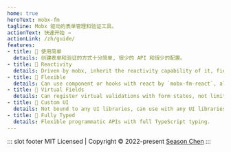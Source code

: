 ```yaml
---
home: true
heroText: mobx-fm
tagline: Mobx 驱动的表单管理和验证工具。
actionText: 快速开始 →
actionLink: /zh/guide/
features:
- title: 🍦 使用简单
  details: 创建表单和验证的方式十分简单, 很少的 API 和很少的配置。
- title: 🍡 Reactivity
  details: Driven by mobx, inherit the reactivity capability of it, field level update.
- title: 🍲 Flexible
  details: Can use component or hooks with react by `mobx-fm-react`, also can be used with mobx stand-alone.
- title: 🍰 Virtual Fields
  details: Can register virtual validations with form states, not limited to the real fields that have value.
- title: 🍚 Custom UI
  details: Not bound to any UI libraries, can use with any UI libraries.
- title: 🍭 Fully Typed 
  details: Flexible programmatic APIs with full TypeScript typing.
---
```


::: slot footer
MIT Licensed | Copyright © 2022-present [Season Chen](https://github.com/ccqgithub)
:::
